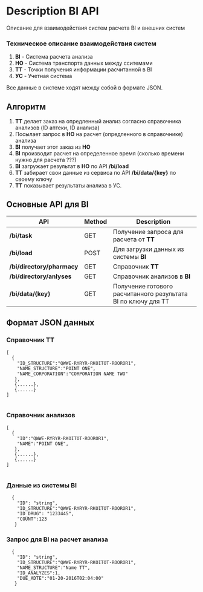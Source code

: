 # Description BI API
Описание для взаимодействия систем расчета ВI и внешних систем

### Техническое описание взаимодействия систем
1. **BI** - Система расчета анализа
2. **HO** - Система транспорта данных между сситемами
3. **ТТ** - Точки получения информации расчитанной в BI
4. **УС** - Учетная система

Все данные в системе ходят между собой в формате JSON.
## Алгоритм 
1. **ТТ** делает заказ на опредленный анализ согласно справочника анализов (ID аптеки, ID анализа)
2. Посылает запрос в **HO** на расчет (опредленного в справочнике) анализа
3. **BI** получает этот заказ из **HO**
4. **BI** производит расчет на определенное время (сколько времени нужно для расчета ???)
5. **BI** загружает результат в **HO** по API **/bi/load**
7. **TT** забирает свои данные из сервиса по API **/bi/data/{key}** по своему ключу
8. **TT** показывает результаты анализа в УС.


## Основные API для BI
|API|Method|Description|
|----|----|----|
|**/bi/task**|GET|Получение запроса для расчета от **ТТ**
|**/bi/load**|POST|Для загрузки данных из системы **BI** 
|**/bi/directory/pharmacy**|GET|Справочник **ТТ**
|**/bi/directory/anlyses**|GET|Справочник анализов в **BI**
|**/bi/data/{key}**|GET|Получение готового расчитанного результата BI по ключу для ТТ


## Формат JSON данных


### Cправочник ТТ
```
[
  {
    "ID_STRUCTURE":"QWWE-RYRYR-RKOITOT-ROOROR1",
    "NAME_STRUCTURE":"POINT ONE",
    "NAME_CORPORATION":"CORPORATION NAME TWO"
   },
   {......},
   {......}
]
   
```

### Cправочник анализов
```
[
  {
    "ID":"QWWE-RYRYR-RKOITOT-ROOROR1",
    "NAME":"POINT ONE",
   },
   {......},
   {......}
]
   
```


### Данные из системы BI
```
  {
    "ID": "string", 
    "ID_STRUCTURE":"QWWE-RYRYR-RKOITOT-ROOROR1",
    "ID_DRUG": "1233445",
    "COUNT":123
   }
```

### Запрос для BI на расчет анализа
```
  {
    "ID": "string", 
    "ID_STRUCTURE":"QWWE-RYRYR-RKOITOT-ROOROR1",
    "NAME_STRUCTURE":"Name TT",
    "ID_ANALYZES":1,
    "DUE_ADTE":"01-20-2016T02:04:00"
   }
```









